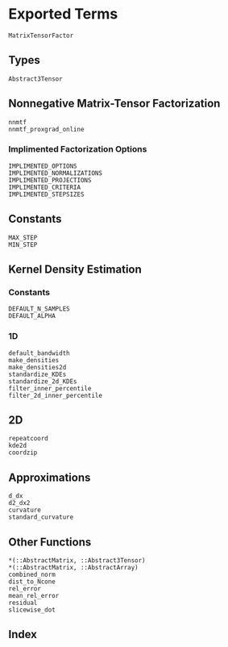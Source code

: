 # Exported Terms
```@docs
MatrixTensorFactor
```

## Types
```@docs
Abstract3Tensor
```

## Nonnegative Matrix-Tensor Factorization
```@docs
nnmtf
nnmtf_proxgrad_online
```

### Implimented Factorization Options
```@docs
IMPLIMENTED_OPTIONS
IMPLIMENTED_NORMALIZATIONS
IMPLIMENTED_PROJECTIONS
IMPLIMENTED_CRITERIA
IMPLIMENTED_STEPSIZES
```

## Constants
```@docs
MAX_STEP
MIN_STEP
```

## Kernel Density Estimation
### Constants
```@docs
DEFAULT_N_SAMPLES
DEFAULT_ALPHA
```

### 1D
```@docs
default_bandwidth
make_densities
make_densities2d
standardize_KDEs
standardize_2d_KDEs
filter_inner_percentile
filter_2d_inner_percentile
```

## 2D
```@docs
repeatcoord
kde2d
coordzip
```

## Approximations
```@docs
d_dx
d2_dx2
curvature
standard_curvature
```

## Other Functions

```@docs
*(::AbstractMatrix, ::Abstract3Tensor)
*(::AbstractMatrix, ::AbstractArray)
combined_norm
dist_to_Ncone
rel_error
mean_rel_error
residual
slicewise_dot
```

## Index

```@index
```
